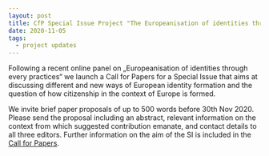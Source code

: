 ```yaml
---
layout: post
title: CfP Special Issue Project "The Europeanisation of identities through everyday practices"
date: 2020-11-05
tags:
  - project updates
---
```


Following a recent online panel on „Europeanisation of identities through every practices“ we launch a Call for Papers for a Special Issue that aims at discussing different and new ways of European identity formation and the question of how citizenship in the context of Europe is formed.

We invite brief paper proposals of up to 500 words before 30th Nov 2020. Please send the proposal including an abstract, relevant information on the context from which suggested contribution emanate, and contact details to all three editors. Further information on the aim of the SI is included in the [Call for Papers](/files/CfP_SpecialIssue_European-identity.pdf).